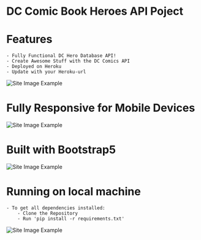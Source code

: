 # DC Comic Book Heroes API Poject

# Features
    - Fully Functional DC Hero Database API!
    - Create Awesome Stuff with the DC Comics API
    - Deployed on Heroku
    - Update with your Heroku-url

![Site Image Example](https://github.com/jcnghm/API_template_comics/blob/master/comic_book/static/images/example1.PNG)

# Fully Responsive for Mobile Devices

![Site Image Example](https://github.com/jcnghm/API_template_comics/blob/master/comic_book/static/images/example2.PNG)

# Built with Bootstrap5

![Site Image Example](https://github.com/jcnghm/API_template_comics/blob/master/comic_book/static/images/example3.PNG)

# Running on local machine
    - To get all dependencies installed:
        - Clone the Repository
        - Run 'pip install -r requirements.txt'

![Site Image Example](https://github.com/jcnghm/API_template_comics/blob/master/comic_book/static/images/example4.PNG)